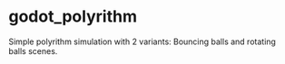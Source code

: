 # godot_polyrithm
Simple polyrithm simulation with 2 variants: Bouncing balls and rotating balls scenes.
